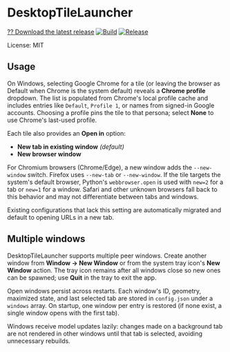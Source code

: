 # DesktopTileLauncher
[?? Download the latest release](https://github.com/108thecitizen/DesktopTileLauncher/releases/latest)
[![Build](https://github.com/108thecitizen/DesktopTileLauncher/actions/workflows/build.yml/badge.svg?branch=master)](https://github.com/108thecitizen/DesktopTileLauncher/actions/workflows/build.yml)
[![Release](https://github.com/108thecitizen/DesktopTileLauncher/actions/workflows/release-tag.yml/badge.svg)](https://github.com/108thecitizen/DesktopTileLauncher/actions/workflows/release-tag.yml)


License: MIT

## Usage

On Windows, selecting Google Chrome for a tile (or leaving the browser as
Default when Chrome is the system default) reveals a **Chrome profile**
dropdown. The list is populated from Chrome's local profile cache and includes
entries like `Default`, `Profile 1`, or names from signed-in Google accounts.
Choosing a profile pins the tile to that persona; select **None** to use
Chrome's last-used profile.

Each tile also provides an **Open in** option:

* **New tab in existing window** *(default)*
* **New browser window**

For Chromium browsers (Chrome/Edge), a new window adds the `--new-window`
switch. Firefox uses `--new-tab` or `--new-window`. If the tile targets the
system's default browser, Python's `webbrowser.open` is used with `new=2` for a
tab or `new=1` for a window. Safari and other unknown browsers fall back to
this behavior and may not differentiate between tabs and windows.

Existing configurations that lack this setting are automatically migrated and
default to opening URLs in a new tab.

## Multiple windows

DesktopTileLauncher supports multiple peer windows. Create another window from
**Window → New Window** or from the system tray icon's **New Window** action.
The tray icon remains after all windows close so new ones can be spawned; use
**Quit** in the tray to exit the app.

Open windows persist across restarts. Each window's ID, geometry, maximized
state, and last selected tab are stored in `config.json` under a `windows`
array. On startup, one window per entry is restored (if none exist, a single
window opens with the first tab).

Windows receive model updates lazily: changes made on a background tab are not
rendered in other windows until that tab is selected, avoiding unnecessary
rebuilds.
